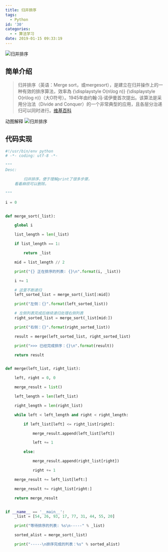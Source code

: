 ```yaml
---
title: 归并排序
tags:
  - Python
id: '30'
categories:
  - - 算法学习
date: 2019-01-15 09:33:19
---
```


![归并排序](https://upload.wikimedia.org/wikipedia/commons/c/c5/Merge_sort_animation2.gif)

## 简单介绍

> 归并排序（英语：Merge sort，或mergesort），是建立在归并操作上的一种有效的排序算法，效率為 {\\displaystyle O(n\\log n)} {\\displaystyle O(n\\log n)}（大O符号）。1945年由约翰·冯·诺伊曼首次提出。该算法是采用分治法（Divide and Conquer）的一个非常典型的应用，且各层分治递归可以同时进行。[维基百科](https://zh.wikipedia.org/wiki/%E5%BD%92%E5%B9%B6%E6%8E%92%E5%BA%8F)
<!-- more -->
动图解释 ![归并排序](https://ws3.sinaimg.cn/large/006tKfTcly1g07kq5mndpg30mj0e1qcv.gif)

## 代码实现

```python
#!/usr/bin/env python
# -*- coding: utf-8 -*-

"""
Desc:

        归并排序，便于理解print了很多步骤，
    看着麻烦可以删除。

"""

i = 0


def merge_sort(_list):

    global i

    list_length = len(_list)

    if list_length == 1:

        return _list

    mid = list_length // 2

    print("{} 正在排序的列表: {}\n".format(i, _list))

    i += 1

    # 这里不断递归
    left_sorted_list = merge_sort(_list[:mid])

    print("左侧：{}".format(left_sorted_list))

    # 左侧列表完成后继续递归处理右侧列表
    right_sorted_list = merge_sort(_list[mid:])

    print("右侧：{}".format(right_sorted_list))

    result = merge(left_sorted_list, right_sorted_list)

    print(">>> 已经完成排序：{}\n".format(result))

    return result


def merge(left_list, right_list):

    left, right = 0, 0

    merge_result = list()

    left_length = len(left_list)

    right_length = len(right_list)

    while left < left_length and right < right_length:

        if left_list[left] <= right_list[right]:

            merge_result.append(left_list[left])

            left += 1

        else:

            merge_result.append(right_list[right])

            right += 1

    merge_result += left_list[left:]

    merge_result += right_list[right:]

    return merge_result


if __name__ == '__main__':
    _list = [54, 26, 93, 17, 77, 31, 44, 55, 20]

    print("等待排序的列表: %s\n-----" % _list)

    sorted_alist = merge_sort(_list)

    print("-----\n排序完成的列表：%s" % sorted_alist)
```
